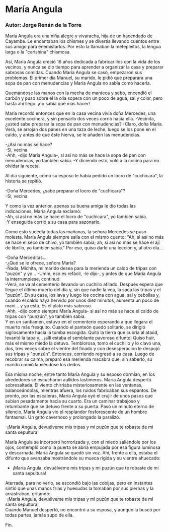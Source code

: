 # María Angula
### Autor: Jorge Renán de la Torre
  
   María Angula era una niña alegre y vivaracha, hija de un hacendado de
   Cayambe. Le encantaban los chismes y se divertía llevando cuentos entre
   sus amigo para enemistarlos. Por esto la llamaban la metepleitos, la
   lengua larga o la "carishina" chismosa.
   
   Así, María Angula creció 16 años dedicada a fabricar líos con la vida
   de los vecinos, y nunca se dio tiempo para aprender a organizar la casa
   y preparar sabrosas comidas. Cuando María Angula se casó, empezaron sus
   problemas. El primer día Manuel, su marido, le pidió que preparara una
   sopa de pan con menudencias y María Angula no sabía como hacerla.
   
   Quemándose las manos con la mecha de manteca y sebo, encendió el carbón
   y puso sobre él la olla sopera con un poco de agua, sal y color, pero
   hasta ahí llegó: ¡no sabía qué más hacer!
   
   María recordó entonces que en la casa vecina vivía doña Mercedes, una
   excelente cocinera, y sin pensarlo dos veces corrió hacia ella.
   -Vecinita, ¿usted sabe preparar la sopa de pan con menudencias?
   -Claro, doña María. Verá, se arrojan dos panes en una taza de leche,
   luego se los pone en el caldo, y antes de que éste hierva, se le añaden
   las menudencias.
   
   -¿Así no más se hace?  
   -Sí, vecina.  
   -Ahh, -dijo María Angula-, si así no más se hace la sopa de pan con
   menudencias, yo también sabía. -Y diciendo esto, voló a la cocina para
   no olvidar la receta.
   
   Al día siguiente, como su esposo le había pedido un locro de
   "cuchicara", la historia se repitió.
   
   -Doña Mercedes, ¿sabe preparar el locro de "cuchicara"?  
   -Sí, vecina.
   
   Y como la vez anterior, apenas su buena amiga le dio todas las
   indicaciones, María Angula exclamó:  
   -Ah, si así no más se hace el locro de "cuchicara", yo también sabía.  
   -Y enseguida corrió a su casa para sazonarlo.
   
   Como esto sucedía todas las mañanas, la señora Mercedes se puso
   molesta. María Angula siempre salía con el mismo cuento: "Ah, si así no
   más se hace el seco de chivo, yo también sabía; ah, si así no más se
   hace el ají de librillo, yo también sabía." Por eso, quiso darle una
   lección y, al otro día...
   
   -Doña Merceditas...  
   -¿Qué se le ofrece, señora María?  
   -Nada, Michita, mi marido desea para la merienda un caldo de tripas con
   "puzún" y yo... 
   -Umm, eso es refácil, -le dijo-, y antes de que María Angula la
   interrumpiese, continuó:  
   -Verá, se va al cementerio llevando un cuchillo afilado. Después espera
   que llegue el último muerto del día y, sin que nadie la vea, la saca
   las tripas y el "puzún". En su casa, los lava y luego los cocina con
   agua, sal y cebollas y, cuando el caldo haya hervido por unos diez
   minutos, aumenta un poco de maní... y ya está. Es el plato más sabroso.  
   -Ahh, -dijo como siempre María Angula- si así no más se hace el caldo
   de tripas con "punzún", yo también sabía.  
   Y en un santiamén, estuvo en el cementerio esperando a que llegara el
   muerto más fresquito. Cuando el panteón quedó solitario, se dirigió
   sigilosamente hacia la tumba escogida. Quitó la tierra que cubría al
   ataúd, levantó la tapa y... ¡allí estaba el semblante pavoroso difunto!
   Quiso huir, más el mismo miedo la detuvo. Temblorosa, tomó el cuchillo
   y lo clavó una, dos, tres veces sobre el vientre del finado y con
   desesperación le despojó sus tripas y "punzún". Entonces, corriendo
   regresó a su casa. Luego de recobrar su calma, preparó esa merienda
   macabra que, sin saberlo, su marido comió lamiéndose los dedos.
   
   Esa misma noche, entre tanto María Angula y su esposo dormían, en los
   alrededores se escucharon aullidos lastimeros. María Angula despertó
   sobresaltada. El viento chirriaba misteriosamente en las ventanas,
   balanceándolas, mientras afuera, los ruidos fabricaban sus espantos. De
   pronto, por las escaleras, María Angula oyó el crujir de unos pasos que
   subían pesadamente hacia su cuarto. Era un caminar trabajoso y
   retumbante que se detuvo frente a su puerta. Pasó un minuto eterno de
   silencio, María Angula vio el resplandor fosforescente de un hombre
   fantasmal. Un grito cavernoso y prolongado la paralizó.
   
   -¡María Angula, devuélveme mis tripas y mi puzún que te robaste de mi
   santa sepultura!
   
   María Angula se incorporó horrorizada y, con el miedo saliéndole por
   los ojos, contempló como la puerta se abría empujada por esa figura
   luminosa y descarnada. María Angula se quedó sin voz. Ahí, frente a
   ella, estaba el difunto que avanzaba mostrándole su mueca rígida y su
   vientre ahuecado:  
   - ¡María Angula, devuélveme mis tripas y mi puzún que te robaste de mi
   santa sepultura!
   
   Aterrada, para no verlo, se escondió bajo las cobijas, pero en
   instantes sintió que unas manos frías y huesudas la tomaban por sus
   piernas y la arrastraban, gritando:  
   -¡María Angula, devuélveme mis tripas y mi puzún que te robaste de mi
   santa sepultura!  
   Cuando Manuel despertó, no encontró a su esposa, y aunque la buscó por
   todas partes, jamás supo de ella.
   
   Fin.
